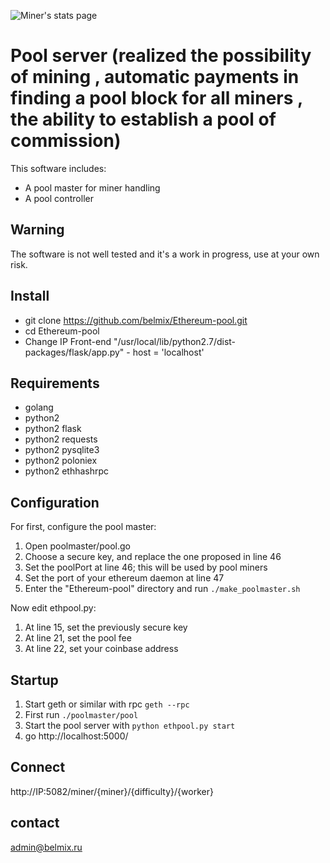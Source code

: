 ![Miner's stats page](https://raw.githubusercontent.com/belmix/Ethereum-pool/master/pool_main.png)

# Pool server (realized the possibility of mining , automatic payments in finding a pool block for all miners , the ability to establish a pool of commission)

This software includes:
* A pool master for miner handling
* A pool controller

## Warning

The software is not well tested and it's a work in progress, use at your own risk.

## Install

* git clone https://github.com/belmix/Ethereum-pool.git
* cd Ethereum-pool
* Change IP Front-end "/usr/local/lib/python2.7/dist-packages/flask/app.py" - host = 'localhost'


## Requirements

* golang
* python2
* python2 flask
* python2 requests
* python2 pysqlite3
* python2 poloniex
* python2 ethhashrpc

## Configuration

For first, configure the pool master:

1. Open poolmaster/pool.go
2. Choose a secure key, and replace the one proposed in line 46
3. Set the poolPort at line 46; this will be used by pool miners
4. Set the port of your ethereum daemon at line 47
5. Enter the "Ethereum-pool" directory and run ``` ./make_poolmaster.sh ```

Now edit ethpool.py:

1. At line 15, set the previously secure key
2. At line 21, set the pool fee
3. At line 22, set your coinbase address

## Startup

1. Start geth or similar with rpc ``` geth --rpc ```
2. First run ``` ./poolmaster/pool ```
3. Start the pool server with ``` python ethpool.py start ```
4. go http://localhost:5000/

## Connect
http://IP:5082/miner/{miner}/{difficulty}/{worker}

## contact 
admin@belmix.ru
